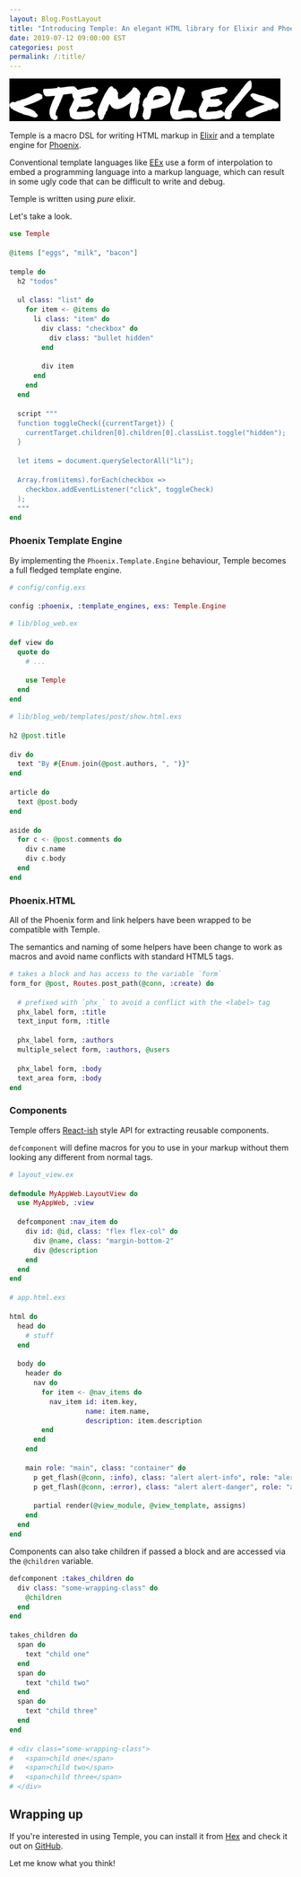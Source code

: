 ```yaml
---
layout: Blog.PostLayout
title: "Introducing Temple: An elegant HTML library for Elixir and Phoenix"
date: 2019-07-12 09:00:00 EST
categories: post
permalink: /:title/
---
```


<img src="/images/temple.png" class="bg-transparent mx-auto my-16" style="filter: invert(100%);">

Temple is a macro DSL for writing HTML markup in [Elixir](https://elixir-lang.org) and a template engine for [Phoenix](https://phoenixframework.org/).

Conventional template languages like [EEx](https://hexdocs.pm/eex/EEx.html) use a form of interpolation to embed a programming language into a markup language, which can result in some ugly code that can be difficult to write and debug.

Temple is written using _pure_ elixir.

Let's take a look.

```elixir
use Temple

@items ["eggs", "milk", "bacon"]

temple do
  h2 "todos"

  ul class: "list" do
    for item <- @items do
      li class: "item" do
        div class: "checkbox" do
          div class: "bullet hidden"
        end

        div item
      end
    end
  end

  script """
  function toggleCheck({currentTarget}) {
    currentTarget.children[0].children[0].classList.toggle("hidden");
  }

  let items = document.querySelectorAll("li");

  Array.from(items).forEach(checkbox =>
    checkbox.addEventListener("click", toggleCheck)
  );
  """
end
```

### Phoenix Template Engine

By implementing the `Phoenix.Template.Engine` behaviour, Temple becomes a full fledged template engine.

```elixir
# config/config.exs

config :phoenix, :template_engines, exs: Temple.Engine
```

```elixir
# lib/blog_web.ex

def view do
  quote do
    # ...

    use Temple
  end
end
```

```elixir
# lib/blog_web/templates/post/show.html.exs

h2 @post.title

div do
  text "By #{Enum.join(@post.authors, ", ")}"
end

article do
  text @post.body
end

aside do
  for c <- @post.comments do
    div c.name
    div c.body
  end
end
```

### Phoenix.HTML

All of the Phoenix form and link helpers have been wrapped to be compatible with Temple.

The semantics and naming of some helpers have been change to work as macros and avoid name conflicts with standard HTML5 tags.

```elixir
# takes a block and has access to the variable `form`
form_for @post, Routes.post_path(@conn, :create) do

  # prefixed with `phx_` to avoid a conflict with the <label> tag
  phx_label form, :title
  text_input form, :title

  phx_label form, :authors
  multiple_select form, :authors, @users

  phx_label form, :body
  text_area form, :body
end
```

### Components

Temple offers [React-ish](https://reactjs.org) style API for extracting reusable components. 

`defcomponent` will define macros for you to use in your markup without them looking any different from normal tags.

```elixir
# layout_view.ex

defmodule MyAppWeb.LayoutView do
  use MyAppWeb, :view

  defcomponent :nav_item do
    div id: @id, class: "flex flex-col" do
      div @name, class: "margin-bottom-2"
      div @description
    end
  end
end

# app.html.exs

html do
  head do
    # stuff
  end

  body do
    header do
      nav do
        for item <- @nav_items do
          nav_item id: item.key,
                   name: item.name,
                   description: item.description
        end
      end
    end

    main role: "main", class: "container" do
      p get_flash(@conn, :info), class: "alert alert-info", role: "alert"
      p get_flash(@conn, :error), class: "alert alert-danger", role: "alert"

      partial render(@view_module, @view_template, assigns)
    end
  end
end
```

Components can also take children if passed a block and are accessed via the `@children` variable.

```elixir
defcomponent :takes_children do
  div class: "some-wrapping-class" do
    @children
  end
end

takes_children do
  span do
    text "child one"
  end
  span do
    text "child two"
  end
  span do
    text "child three"
  end
end

# <div class="some-wrapping-class">
#   <span>child one</span>
#   <span>child two</span>
#   <span>child three</span>
# </div>
```

## Wrapping up

If you're interested in using Temple, you can install it from [Hex](https://hex.pm/packages/temple) and check it out on [GitHub](https://github.com/mhanberg/temple).

Let me know what you think!
